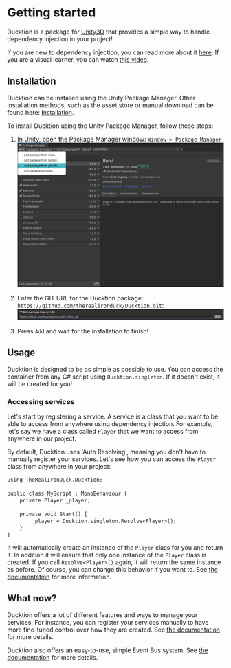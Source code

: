 # Getting started

Ducktion is a package for [Unity3D](https://unity.com) that provides a simple way to handle
dependency injection in your project!

If you are new to dependency injection, you can read more about it
[here](https://en.wikipedia.org/wiki/Dependency_injection). If you are
a visual learner, you can watch [this video](https://www.youtube.com/watch?v=IKD2-MAkXyQ).

## Installation

Ducktion can be installed using the Unity Package Manager. Other installation methods, such as
the asset store or manual download can be found here: [Installation](/installation).

To install Ducktion using the Unity Package Manager, follow these steps:

1. In Unity, open the Package Manager window: `Window > Package Manager`
   ![Getting started - Package Manager Add From Git](./assets/getting-started-package-manager-01.png)

2. Enter the GIT URL for the Ducktion package: `https://github.com/therealironduck/Ducktion.git`:
   ![Getting started - Package Manager Git URL](./assets/getting-started-package-manager-02.png)

3. Press `Add` and wait for the installation to finish!

## Usage

Ducktion is designed to be as simple as possible to use. You can access the container from any C# script
using `Ducktion.singleton`. If it doesn't exist, it will be created for you!

### Accessing services

Let's start by registering a service. A service is a class that you want to be able to access from anywhere
using dependency injection. For example, let's say we have a class called `Player` that we want to access from
anywhere in our project.

By default, Ducktion uses 'Auto Resolving', meaning you don't have to manually register your services. Let's
see how you can access the `Player` class from anywhere in your project:

```csharp{1,7}
using TheRealIronDuck.Ducktion;

public class MyScript : MonoBehaviour {
    private Player _player;

    private void Start() {
        _player = Ducktion.singleton.Resolve<Player>();
    }
}
```

It will automatically create an instance of the `Player` class for you and return it. In addition it will
ensure that only one instance of the `Player` class is created. If you call `Resolve<Player>()` again, it
will return the same instance as before. Of course, you can change this behavior if you want to.
See [the documentation](/services/singleton-services) for more information.

## What now?

Ducktion offers a lot of different features and ways to manage your services. For instance, you can register
your services manually to have more fine-tuned control over how they are created.
See [the documentation](/basics/configurator-classes) for more details.

Ducktion also offers an easy-to-use, simple Event Bus system. See [the documentation](/event-bus/using-the-eventbus) for
more details.